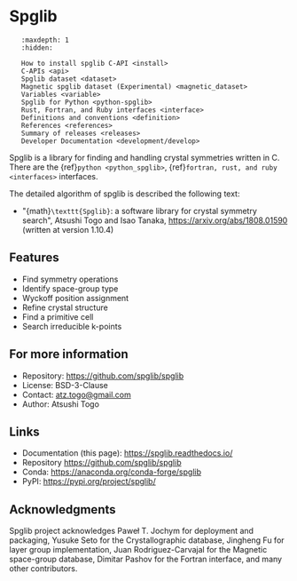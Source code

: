 # Spglib

```{toctree}
   :maxdepth: 1
   :hidden:

   How to install spglib C-API <install>
   C-APIs <api>
   Spglib dataset <dataset>
   Magnetic spglib dataset (Experimental) <magnetic_dataset>
   Variables <variable>
   Spglib for Python <python-spglib>
   Rust, Fortran, and Ruby interfaces <interface>
   Definitions and conventions <definition>
   References <references>
   Summary of releases <releases>
   Developer Documentation <development/develop>
```

Spglib is a library for finding and handling crystal symmetries
written in C. There are the {ref}`python <python_spglib>`,
{ref}`fortran, rust, and ruby <interfaces>` interfaces.

The detailed algorithm of spglib is described the following text:

- "{math}`\texttt{Spglib}`: a software library for crystal symmetry search",
  Atsushi Togo and Isao Tanaka,
  <https://arxiv.org/abs/1808.01590> (written at version 1.10.4)

## Features

- Find symmetry operations
- Identify space-group type
- Wyckoff position assignment
- Refine crystal structure
- Find a primitive cell
- Search irreducible k-points

## For more information

- Repository: https://github.com/spglib/spglib
- License: BSD-3-Clause
- Contact: atz.togo@gmail.com
- Author: Atsushi Togo

## Links

- Documentation (this page): <https://spglib.readthedocs.io/>
- Repository <https://github.com/spglib/spglib>
- Conda: <https://anaconda.org/conda-forge/spglib>
- PyPI: <https://pypi.org/project/spglib/>

## Acknowledgments

Spglib project acknowledges Paweł T. Jochym for deployment and packaging, Yusuke
Seto for the Crystallographic database, Jingheng Fu for layer group
implementation, Juan Rodriguez-Carvajal for the Magnetic space-group database,
Dimitar Pashov for the Fortran interface, and many other contributors.

